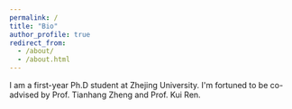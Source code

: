 ```yaml
---
permalink: /
title: "Bio"
author_profile: true
redirect_from: 
  - /about/
  - /about.html
---
```


I am a first-year Ph.D student at Zhejing University. I'm fortuned to be co-advised by Prof. Tianhang Zheng and Prof. Kui Ren.
